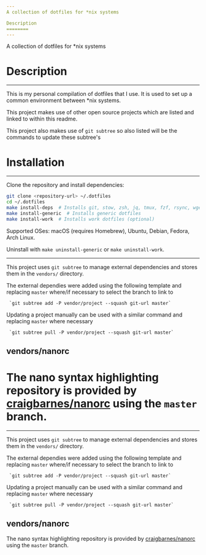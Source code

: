 ```yaml
---
A collection of dotfiles for *nix systems

Description
========
---
```

A collection of dotfiles for *nix systems

Description
========
---

This is my personal compilation of dotfiles that I use. It is used to set up a common environment between *nix systems.

This project makes use of other open source projects which are listed and linked to within this readme. 

This project also makes use of `git subtree` so also listed will be the commands to update these subtree's


Installation
=======
---

Clone the repository and install dependencies:

```bash
git clone <repository-url> ~/.dotfiles
cd ~/.dotfiles
make install-deps  # Installs git, stow, zsh, jq, tmux, fzf, rsync, wget if needed
make install-generic  # Installs generic dotfiles
make install-work  # Installs work dotfiles (optional)
```

Supported OSes: macOS (requires Homebrew), Ubuntu, Debian, Fedora, Arch Linux.

Uninstall with `make uninstall-generic` or `make uninstall-work`.


---

This project uses `git subtree` to manage external dependencies and stores them in the `vendors/` directory.

The external dependies were added using the following template and replacing `master` where/if necessary to select the branch to link to

     `git subtree add -P vendor/project --squash git-url master`

Updating a project manually can be used with a similar command and replacing `master` where necessary

     `git subtree pull -P vendor/project --squash git-url master`


vendors/nanorc
--------------------

The nano syntax highlighting repository is provided by [craigbarnes/nanorc](https://github.com/craigbarnes/nanorc) using the `master` branch. 
========
---

This project uses `git subtree` to manage external dependencies and stores them in the `vendors/` directory.

The external dependies were added using the following template and replacing `master` where/if necessary to select the branch to link to

     `git subtree add -P vendor/project --squash git-url master`

Updating a project manually can be used with a similar command and replacing `master` where necessary

     `git subtree pull -P vendor/project --squash git-url master`


vendors/nanorc
--------------------

The nano syntax highlighting repository is provided by [craigbarnes/nanorc](https://github.com/craigbarnes/nanorc) using the `master` branch. 
